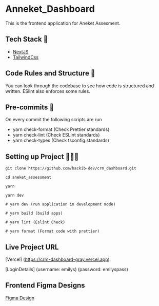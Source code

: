 # Anneket_Dashboard

This is the frontend application for Aneket Assesment.

## Tech Stack 🥞

- [NextJS](https://nextjs.org/)
- [TailwindCss](https://tailwindcss.com/)

## Code Rules and Structure 📖

You can look through the codebase to see how code is structured and written. ESlint also enforces some rules.

## Pre-commits 🏁

On every commit the following scripts are run

- yarn check-format (Check Prettier standards)
- yarn check-lint (Check ESLint standards)
- yarn check-types (Check tsconfig standards)

## Setting up Project 👨🏾‍💻

```
git clone https://github.com/hackib-dev/crm_dashboard.git

cd aneket_assessment

yarn

yarn dev

# yarn dev (run application in development mode)

# yarn build (build apps)

# yarn lint (Eslint Check)

# yarn format (Format code with prettier)

```

## Live Project URL

[Vercel] (https://crm-dashboard-gray.vercel.app)

[LoginDetails]
(username: emilys)
(password: emilyspass)

## Frontend Figma Designs

[Figma Design](https://www.figma.com/community/file/1412453542472706450)

